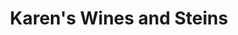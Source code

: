 ---
title: "Karen's Wines and Steins"
url: /wisconsin-rapids/karens-wines-and-steins/
shop: wine
---